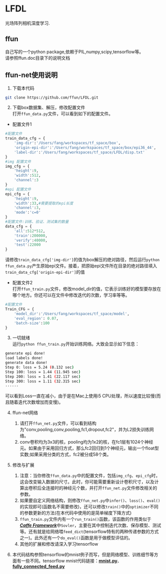 # LFDL  
光场阵列相机深度学习.

## ffun
自己写的一个python package,依赖于PIL,numpy,scipy,tensorflow等。  
请参照ffun.doc目录下的说明文档

## ffun-net使用说明  
1. 下载本代码  
```bash
git clone https://github.com/ffun/LFDL.git
```  
2. 下载box数据集、解压，修改配置文件  
打开`ffun_data.py`文件，可以看到如下的配置文件。
- 配置文件1

```python
#配置文件
train_data_cfg = {
    'img-dir':'/Users/fang/workspaces/tf_space/box',
    'origin-epi-dir':'/Users/fang/workspaces/tf_space/box/epi36_44',
    'label-dir':'/Users/fang/workspaces/tf_space/LFDL/disp.txt'
}
#img 配置文件
img_cfg = {
    'height':9,
    'width':512,
    'channel':3
}
#epi 配置文件
epi_cfg = {
    'height':9,
    'width':33,#需要提取的epi长度
    'channel':3,
    'mode':'c=0'
}
#配置文件:训练、验证、测试集的数量
data_cfg = {
    'all':512*512,
    'train':200000,
    'verify':40000,
    'test':22000
}
```

请修改`train_data_cfg['img-dir']`的值为box解压的绝对路径，然后运行`python ffun_data.py`产生原始epi文件。接着，把原始epi文件所在目录的绝对路径填入`train_data_cfg['origin-epi-dir']`的值  

- 配置文件2  
打开`ffun_train.py`文件，修改model_dir的值，它表示训练好的模型要存放在哪个地方。你还可以在文件中修改迭代的次数，学习率等等。  

```python
#配置文件
Train_CFG = {
    'model_dir':'/Users/fang/workspaces/tf_space/model',
    'eval_region': 0.07,
    'batch-size':100
}
```  

3. 一切就绪  
运行`python ffun_train.py`开始训练网络。大致会显示如下信息：

```bash
generate epi done!
load labels done!
generate data done!
Step 0: loss = 5.24 (0.132 sec)
Step 100: loss = 1.44 (11.945 sec)
Step 200: loss = 1.41 (22.117 sec)
Step 300: loss = 1.11 (32.315 sec)
······
```

可以看到Loss一直在减小，由于是在Mac上使用i5 CPU处理，所以速度比较慢(而且随着迭代次数增加而变慢)。  

4. ffun-net网络  
    1. 请打开`ffun_net.py`文件，可以看到结构为"conv,pooling,conv,pooling,fc1,dropout,fc2"，并为L2损失训练网络。
    2. conv卷积均为3x3的核，pooling均为1x2的核，在fc1层有1024个神经元。如果由于采用回归方式，那么fc2回归到1个神经元，输出一个float型实数;如果采用分类的方式，fc2被分成58个类。

5. 修改与扩展  
    1. 注意：当你修改`ffun_data.py`中的配置文件，包括`img_cfg`、`epi_cfg`时，这会改变输入数据的尺寸。此时，你可能需要重新设计卷积尺寸，以及计算出卷积后全连接时的神经元个数，并打开`ffun_net.py`文件修改相关的参数。  
    2. 如果要自定义网络结构，则修改`ffun_net.py`中`infer()`、`loss()`、`eval()`的实现即可(函数名不需要修改)，还可以修改`train()`中的`optimizer`不同的参数更新的方法(在本代码中使用的是简单梯度下降方式)  
    3. `ffun_train.py`文件内有一个`run_train()`函数，该函数的作用类似于[***Caffe Framework***][caffe-link]中`Sovler`，主要在其中控制迭代次数、保存模型、测试等。还有就是给网络喂`feed_dict`(tensorflow特有的两种传递参数的方式之一)。此外还有一个`do_eval()`函数是用于做模型评估的。
    4. 其他的扩展和修改请深入学习tensorflow  

6. 本代码结构参照tensorflow的mnist例子而写，但是网络模型、训练细节等方面有一些不同。tensorflow mnist代码链接：[**mnist.py**][mnist-code]、[**fully_connected_feed.py**][fully_connected_feed-code]


[caffe-link]:http://caffe.berkeleyvision.org/
[mnist-code]:https://raw.githubusercontent.com/tensorflow/tensorflow/master/tensorflow/examples/tutorials/mnist/mnist.py
[fully_connected_feed-code]:https://raw.githubusercontent.com/tensorflow/tensorflow/master/tensorflow/examples/tutorials/mnist/fully_connected_feed.py